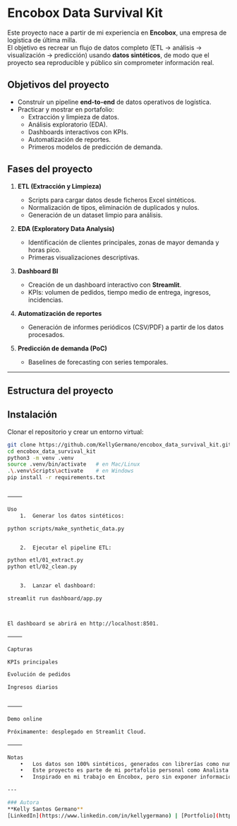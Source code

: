 # Encobox Data Survival Kit

Este proyecto nace a partir de mi experiencia en **Encobox**, una empresa de logística de última milla.  
El objetivo es recrear un flujo de datos completo (ETL → análisis → visualización → predicción) usando **datos sintéticos**, de modo que el proyecto sea reproducible y público sin comprometer información real.

## Objetivos del proyecto

- Construir un pipeline **end-to-end** de datos operativos de logística.
- Practicar y mostrar en portafolio:
  - Extracción y limpieza de datos.
  - Análisis exploratorio (EDA).
  - Dashboards interactivos con KPIs.
  - Automatización de reportes.
  - Primeros modelos de predicción de demanda.

## Fases del proyecto

1. **ETL (Extracción y Limpieza)**  
   - Scripts para cargar datos desde ficheros Excel sintéticos.
   - Normalización de tipos, eliminación de duplicados y nulos.
   - Generación de un dataset limpio para análisis.

2. **EDA (Exploratory Data Analysis)**  
   - Identificación de clientes principales, zonas de mayor demanda y horas pico.
   - Primeras visualizaciones descriptivas.

3. **Dashboard BI**  
   - Creación de un dashboard interactivo con **Streamlit**.
   - KPIs: volumen de pedidos, tiempo medio de entrega, ingresos, incidencias.

4. **Automatización de reportes**  
   - Generación de informes periódicos (CSV/PDF) a partir de los datos procesados.

5. **Predicción de demanda (PoC)**  
   - Baselines de forecasting con series temporales.

---



## Estructura del proyecto



## Instalación

Clonar el repositorio y crear un entorno virtual:

```bash
git clone https://github.com/KellyGermano/encobox_data_survival_kit.git
cd encobox_data_survival_kit
python3 -m venv .venv
source .venv/bin/activate   # en Mac/Linux
.\.venv\Scripts\activate    # en Windows
pip install -r requirements.txt


⸻

Uso
	1.	Generar los datos sintéticos:

python scripts/make_synthetic_data.py


	2.	Ejecutar el pipeline ETL:

python etl/01_extract.py
python etl/02_clean.py


	3.	Lanzar el dashboard:

streamlit run dashboard/app.py



El dashboard se abrirá en http://localhost:8501.

⸻

Capturas

KPIs principales

Evolución de pedidos

Ingresos diarios


⸻

Demo online

Próximamente: desplegado en Streamlit Cloud.

⸻

Notas
	•	Los datos son 100% sintéticos, generados con librerías como numpy y faker.
	•	Este proyecto es parte de mi portafolio personal como Analista de Datos.
	•	Inspirado en mi trabajo en Encobox, pero sin exponer información sensible.

---

### Autora
**Kelly Santos Germano**  
[LinkedIn](https://www.linkedin.com/in/kellygermano) | [Portfolio](https://www.kellygermano.com)
